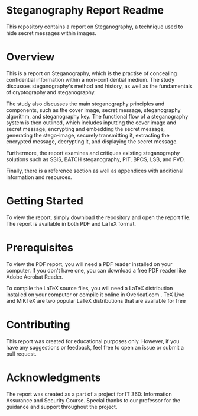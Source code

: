 # Steganography Report Readme

This repository contains a report on Steganography, a technique used to hide secret messages within images.


# Overview
This is a report on Steganography, which is the practise of concealing confidential information within a non-confidential medium. The study discusses steganography's method and history, as well as the fundamentals of cryptography and steganography.


The study also discusses the main steganography principles and components, such as the cover image, secret message, steganography algorithm, and steganography key. The functional flow of a steganography system is then outlined, which includes inputting the cover image and secret message, encrypting and embedding the secret message, generating the stego-image, securely transmitting it, extracting the encrypted message, decrypting it, and displaying the secret message.

Furthermore, the report examines and critiques existing steganography solutions such as SSIS, BATCH steganography, PIT, BPCS, LSB, and PVD.

Finally, there is a reference section as well as appendices with additional information and resources.

# Getting Started
To view the report, simply download the repository and open the report file. The report is available in both PDF and LaTeX format.

# Prerequisites
To view the PDF report, you will need a PDF reader installed on your computer. If you don't have one, you can download a free PDF reader like Adobe Acrobat Reader.

To compile the LaTeX source files, you will need a LaTeX distribution installed on your computer or compile it online in Overleaf.com . TeX Live and MiKTeX are two popular LaTeX distributions that are available for free

# Contributing
This report was created for educational purposes only. However, if you have any suggestions or feedback, feel free to open an issue or submit a pull request.


# Acknowledgments
The report was created as a part of a project for IT 360: Information Assurance and Security Course. Special thanks to our professor for the guidance and support throughout the project.
